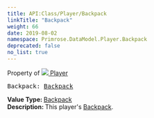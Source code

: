 ```yaml
---
title: API:Class/Player/Backpack
linkTitle: "Backpack"
weight: 66
date: 2019-08-02
namespace: Primrose.DataModel.Player.Backpack
deprecated: false
no_list: true
---
```

Property of <a href="/docs/api-reference/Class/Player"><img src="/icons/silk/user.png"/>&nbsp;Player</a>
<pre class="method-declaration">
Backpack: <a class="type" href="/docs/api-reference/Class/Backpack">Backpack</a></pre>
<b>Value Type: </b>
<a class="type" href="/docs/api-reference/Class/Backpack">Backpack</a>
<br/>
<b>Description: </b>
This player's <a href="/docs/api-reference/Class/Backpack/" >Backpack</a>.

